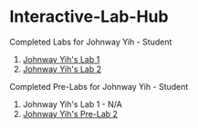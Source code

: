 # Interactive-Lab-Hub

Completed Labs for Johnway Yih - Student

1. [Johnway Yih's Lab 1](//github.com/JwayYih/IDD-Fa18-Lab1)
2. [Johnway Yih's Lab 2](//github.com/JwayYih/IDD-Fa19-Lab2)

Completed Pre-Labs for Johnway Yih - Student

1. Johnway Yih's Lab 1 - N/A
2. [Johnway Yih's Pre-Lab 2]()
